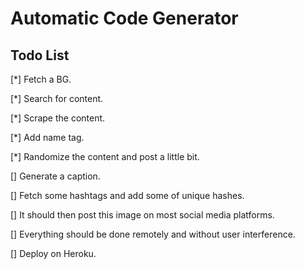 # Automatic Code Generator

## Todo List

[*] Fetch a BG.

[*] Search for content.

[*] Scrape the content.

[*] Add name tag.

[*] Randomize the content and post a little bit.

[] Generate a caption.

[] Fetch some hashtags and add some of unique hashes.

[] It should then post this image on most social media platforms.

[] Everything should be done remotely and without user interference.

[] Deploy on Heroku.
